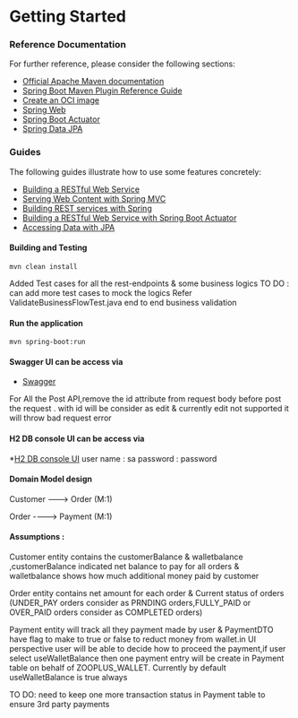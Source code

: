 
# Getting Started

### Reference Documentation
For further reference, please consider the following sections:

* [Official Apache Maven documentation](https://maven.apache.org/guides/index.html)
* [Spring Boot Maven Plugin Reference Guide](https://docs.spring.io/spring-boot/docs/2.6.3/maven-plugin/reference/html/)
* [Create an OCI image](https://docs.spring.io/spring-boot/docs/2.6.3/maven-plugin/reference/html/#build-image)
* [Spring Web](https://docs.spring.io/spring-boot/docs/2.6.3/reference/htmlsingle/#boot-features-developing-web-applications)
* [Spring Boot Actuator](https://docs.spring.io/spring-boot/docs/2.6.3/reference/htmlsingle/#production-ready)
* [Spring Data JPA](https://docs.spring.io/spring-boot/docs/2.6.3/reference/htmlsingle/#boot-features-jpa-and-spring-data)

### Guides
The following guides illustrate how to use some features concretely:

* [Building a RESTful Web Service](https://spring.io/guides/gs/rest-service/)
* [Serving Web Content with Spring MVC](https://spring.io/guides/gs/serving-web-content/)
* [Building REST services with Spring](https://spring.io/guides/tutorials/bookmarks/)
* [Building a RESTful Web Service with Spring Boot Actuator](https://spring.io/guides/gs/actuator-service/)
* [Accessing Data with JPA](https://spring.io/guides/gs/accessing-data-jpa/)

#### Building and Testing
  `mvn clean install`
  
  Added Test cases for all the rest-endpoints & some business logics 
  TO DO : can add more test cases to mock the logics
  Refer ValidateBusinessFlowTest.java end to end business validation

#### Run the application

  `mvn spring-boot:run`
  
#### Swagger UI can be access via
* [Swagger](http://localhost:8081/swagger-ui/index.html#/)

For All the Post API,remove the id attribute from request body before post the request . with id will be consider as edit & currently edit not supported it will throw bad request error

#### H2 DB console UI can be access via
*[H2 DB console UI](http://localhost:8081/h2-console/login.jsp)
 user name : sa
 password : password
 
#### Domain Model design
Customer ---> Order (M:1)

Order ----> Payment (M:1)

#### Assumptions :
   Customer entity contains the customerBalance & walletbalance ,customerBalance indicated net balance to pay for all orders &  walletbalance shows how much          additional money paid by customer 
   
  Order entity contains net amount for each order & Current status of orders (UNDER_PAY orders consider as PRNDING orders,FULLY_PAID or OVER_PAID orders consider   as COMPLETED orders)
  
  Payment entity will track all they payment made by user & PaymentDTO have flag to make to true or false to reduct money from wallet.in UI perspective user will   be able to decide how to proceed the payment,if user select useWalletBalance then one payment entry will be create in Payment table on behalf of ZOOPLUS_WALLET.
  Currently by default useWalletBalance is true always
  
  TO DO: need to keep one more transaction status in Payment table to ensure 3rd party payments   


